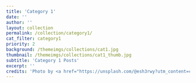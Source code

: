 ```yaml
---
title: 'Category 1'
date: ''
author: ''
layout: collection
permalink: /collection/category1/
cat_filter: category1
priority: 2
background: /themeimgs/collections/cat1.jpg 
thumbnail: /themeimgs/collections/cat1_thumb.jpg
subtitle: 'Category 1 Posts'
excerpt: ''
credits: 'Photo by <a href="https://unsplash.com/@esh3rwy?utm_content=creditCopyText&utm_medium=referral&utm_source=unsplash">Omar Elsharawy</a> on <a href="https://unsplash.com/photos/a-row-of-white-arches-with-a-reflection-in-the-water-X5_f0kargzs?utm_content=creditCopyText&utm_medium=referral&utm_source=unsplash">Unsplash</a>'
---
```


